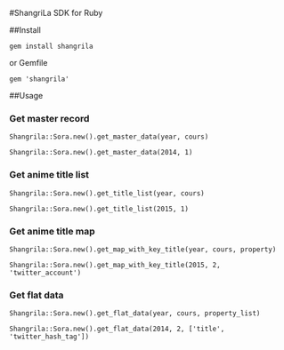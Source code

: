 #ShangriLa SDK for Ruby

##Install

``gem install shangrila``

or Gemfile

``gem 'shangrila'``

##Usage

### Get master record

```Shangrila::Sora.new().get_master_data(year, cours)```

```Shangrila::Sora.new().get_master_data(2014, 1)```

### Get anime title list

```Shangrila::Sora.new().get_title_list(year, cours)```

```Shangrila::Sora.new().get_title_list(2015, 1)```

### Get anime title map

```Shangrila::Sora.new().get_map_with_key_title(year, cours, property)```

```Shangrila::Sora.new().get_map_with_key_title(2015, 2, 'twitter_account')```

### Get flat data

```Shangrila::Sora.new().get_flat_data(year, cours, property_list)```

```Shangrila::Sora.new().get_flat_data(2014, 2, ['title', 'twitter_hash_tag'])```